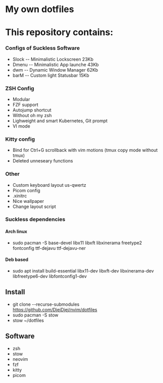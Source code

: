 # My own dotfiles
# This repository contains:

### Configs of Suckless Software        
- Slock -- Minimalistic Lockscreen      23Kb
- Dmenu -- Minimalistic App launche     43Kb
- dwm   -- Dynamic Window Manager       62Kb
- barM  -- Custom light Statusbar       15Kb

### ZSH Config
- Modular
- FZF support
- Autojump shortcut
- Without oh my zsh
- Lighweight and smart Kubernetes, Git prompt 
- VI mode

### Kitty config
- Bind for Ctrl+G scrollback with vim motions (tmux copy mode without tmux)
- Deleted unneseary functions

### Other
- Custom keyboard layout us-qwertz
- Picom config
- .xinitrc
- Nice wallpaper
- Change layout script

### Suckless dependencies
#### Arch linux 
- sudo pacman -S base-devel libx11 libxft libxinerama freetype2 fontconfig ttf-dejavu ttf-dejavu-ner

#### Deb based 
-    sudo apt install build-essential libx11-dev libxft-dev libxinerama-dev libfreetype6-dev libfontconfig1-dev

## Install
   - git clone --recurse-submodules https://github.com/DjejDjej/nvim/dotfiles 
   - sudo pacman -S stow
   - stow ~/dotfiles
## Software
   - zsh
   - stow
   - neovim
   - fzf
   - kitty
   - picom

